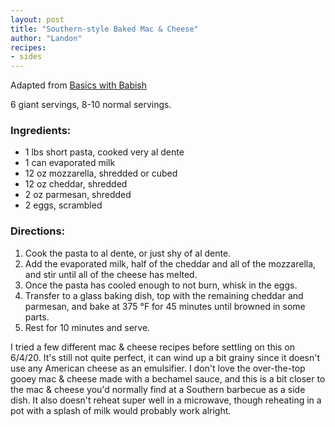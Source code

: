 ```yaml
---
layout: post
title: "Southern-style Baked Mac & Cheese"
author: "Landon"
recipes:
- sides
---
```


Adapted from [Basics with Babish](https://basicswithbabish.co/basicsepisodes/macandcheese)

6 giant servings, 8-10 normal servings.

### Ingredients:
- 1 lbs short pasta, cooked very al dente
- 1 can evaporated milk
- 12 oz mozzarella, shredded or cubed
- 12 oz cheddar, shredded
- 2 oz parmesan, shredded
- 2 eggs, scrambled

### Directions:
1. Cook the pasta to al dente, or just shy of al dente.
2. Add the evaporated milk, half of the cheddar and all of the mozzarella, and stir until all of the cheese has melted.
3. Once the pasta has cooled enough to not burn, whisk in the eggs.
4. Transfer to a glass baking dish, top with the remaining cheddar and parmesan, and bake at 375 °F for 45 minutes until browned in some parts.
5. Rest for 10 minutes and serve.

I tried a few different mac & cheese recipes before settling on this on 6/4/20. It's still not quite perfect, it can wind up a bit grainy since it doesn't use any American cheese as an emulsifier. I don't love the over-the-top gooey mac & cheese made with a bechamel sauce, and this is a bit closer to the mac & cheese you'd normally find at a Southern barbecue as a side dish. It also doesn't reheat super well in a microwave, though reheating in a pot with a splash of milk would probably work alright.